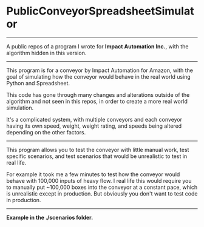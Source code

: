 # PublicConveyorSpreadsheetSimulator
---

A public repos of a program I wrote for **Impact Automation Inc.**, with the algorithm hidden in this version.

---

This program is for a conveyor by Impact Automation for Amazon, with the goal of simulating how the conveyor would behave in the real world using Python and Spreadsheet. 

This code has gone through many changes and alterations outside of the algorithm and not seen in this repos, in order to create a more real world simulation.

It's a complicated system, with multiple conveyors and each conveyor having its own speed, weight, weight rating, and speeds being altered depending on the other factors. 

---

This program allows you to test the conveyor with little manual work, test specific scenarios, and test scenarios that would be unrealistic to test in real life. 

For example it took me a few minutes to test how the conveyor would behave with 100,000 inputs of heavy flow. I real life this would require you to manually put ~100,000 boxes into the conveyor at a constant pace, which is unrealistic except in production. But obviously you don't want to test code in production.

---

**Example in the ./scenarios folder.**

